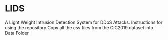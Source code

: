 # LIDS 
A Light Weight Intrusion Detection System for DDoS Attacks.
Instructions for using the repository
Copy all the csv files from the CIC2019 dataset into Data Folder

